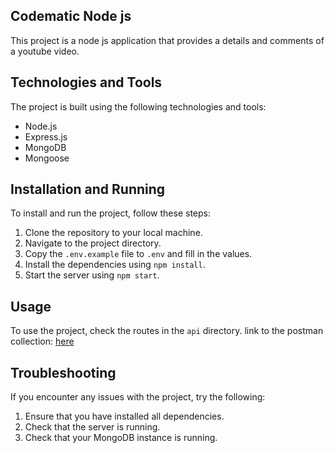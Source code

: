 ## Codematic Node js

This project is a node js application that provides a details and comments of a youtube video.

## Technologies and Tools

The project is built using the following technologies and tools:

-   Node.js
-   Express.js
-   MongoDB
-   Mongoose

## Installation and Running

To install and run the project, follow these steps:

1. Clone the repository to your local machine.
2. Navigate to the project directory.
3. Copy the `.env.example` file to `.env` and fill in the values.
4. Install the dependencies using `npm install`.
5. Start the server using `npm start`.

## Usage

To use the project, check the routes in the `api` directory.
link to the postman collection: [here](https://documenter.getpostman.com/view/9492848/2sAY4skQgk)

## Troubleshooting

If you encounter any issues with the project, try the following:

1. Ensure that you have installed all dependencies.
2. Check that the server is running.
3. Check that your MongoDB instance is running.
